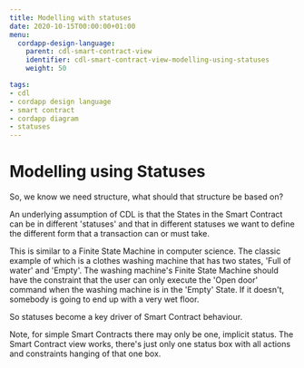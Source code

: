 ```yaml
---
title: Modelling with statuses
date: 2020-10-15T00:00:00+01:00
menu:
  cordapp-design-language:
    parent: cdl-smart-contract-view
    identifier: cdl-smart-contract-view-modelling-using-statuses
    weight: 50

tags:
- cdl
- cordapp design language
- smart contract
- cordapp diagram
- statuses
---
```


# Modelling using Statuses

So, we know we need structure, what should that structure be based on?

An underlying assumption of CDL is that the States in the Smart Contract can be in different 'statuses' and that in different statuses we want to define the different form that a transaction can or must take.

This is similar to a Finite State Machine in computer science. The classic example of which is a clothes washing machine that has two states, 'Full of water' and 'Empty'. The washing machine's Finite State Machine should have the constraint that the user can only execute the 'Open door' command when the washing machine is in the 'Empty' State. If it doesn't, somebody is going to end up with a very wet floor.

So statuses become a key driver of Smart Contract behaviour.

Note, for simple Smart Contracts there may only be one, implicit status. The Smart Contract view works, there's just only one status box with all actions and constraints hanging of that one box.
